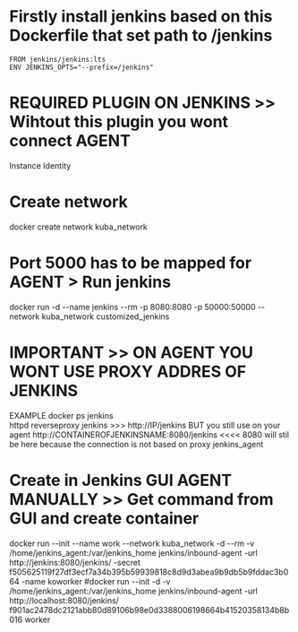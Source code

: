 # Firstly install jenkins based on this Dockerfile that set path to /jenkins

```
FROM jenkins/jenkins:lts                                                                                                      ENV JENKINS_OPTS="--prefix=/jenkins"
```
# REQUIRED PLUGIN ON JENKINS >> Wihtout this plugin you wont connect AGENT
Instance Identity

# Create network
docker create network kuba_network


# Port 5000 has to be mapped for AGENT > Run jenkins
docker run -d --name jenkins --rm -p 8080:8080 -p 50000:50000 --network kuba_network customized_jenkins

# IMPORTANT >> ON AGENT YOU WONT USE PROXY ADDRES OF JENKINS
EXAMPLE
docker ps
jenkins   
httpd          reverseproxy jenkins >>> http://IP/jenkins  BUT you still use on your agent http://CONTAINEROFJENKINSNAME:8080/jenkins  <<<< 8080 will stil be here because the connection is not based on proxy
jenkins_agent

# Create in Jenkins GUI AGENT MANUALLY >> Get command from GUI and create container
docker run --init --name work --network kuba_network -d --rm -v /home/jenkins_agent:/var/jenkins_home   jenkins/inbound-agent   -url http://jenkins:8080/jenkins/ -secret f505625119f27df3ecf7a34b395b59939818c8d9d3abea9b9db5b9fddac3b064 -name koworker
#docker run --init -d -v /home/jenkins_agent:/var/jenkins_home   jenkins/inbound-agent   -url http://localhost:8080/jenkins/    f901ac2478dc2121abb80d89106b98e0d3388006198664b41520358134b8b016 worker
